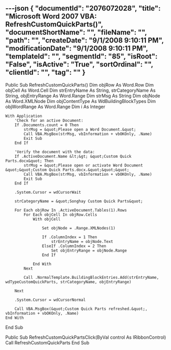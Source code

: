---json
{
  "documentId": "2076072028",
  "title": "Microsoft Word 2007 VBA: RefreshCustomQuickParts()",
  "documentShortName": "",
  "fileName": "",
  "path": "",
  "createDate": "9/1/2008 9:10:11 PM",
  "modificationDate": "9/1/2008 9:10:11 PM",
  "templateId": "",
  "segmentId": "85",
  "isRoot": "False",
  "isActive": "True",
  "sortOrdinal": "",
  "clientId": "",
  "tag": ""
}
---

Public Sub RefreshCustomQuickParts()
    Dim objRow As Word.Row
    Dim objCell As Word.Cell
    Dim strEntryName As String, strCategoryName As String, objEntryRange As Word.Range
    Dim strMsg As String
    Dim objNode As Word.XMLNode
    Dim objContentType As WdBuildingBlockTypes
    Dim objWordRange As Word.Range
    Dim i As Integer

    With Application
        'Check for an active Document:
        If .Documents.count = 0 Then
            strMsg = &quot;Please open a Word Document.&quot;
            Call VBA.MsgBox(strMsg, vbInformation + vbOKOnly, .Name)
            Exit Sub
        End If
        
        'Verify the document with the data:
        If .ActiveDocument.Name &lt;&gt; &quot;Custom Quick Parts.docx&quot; Then
            strMsg = &quot;Please open or activate Word Document &quot;&quot;Custom Quick Parts.docx.&quot;&quot;&quot;
            Call VBA.MsgBox(strMsg, vbInformation + vbOKOnly, .Name)
            Exit Sub
        End If

        .System.Cursor = wdCursorWait

        strCategoryName = &quot;Songhay Custom Quick Parts&quot;
        
        For Each objRow In .ActiveDocument.Tables(1).Rows
            For Each objCell In objRow.Cells
                With objCell
                    
                    Set objNode = .Range.XMLNodes(1)
                    
                    If .ColumnIndex = 1 Then
                        strEntryName = objNode.Text
                    ElseIf .ColumnIndex = 2 Then
                        Set objEntryRange = objNode.Range
                    End If
                
                End With
            Next
            
            Call .NormalTemplate.BuildingBlockEntries.Add(strEntryName, wdTypeCustomQuickParts, strCategoryName, objEntryRange)

        Next

        .System.Cursor = wdCursorNormal

        Call VBA.MsgBox(&quot;Custom Quick Parts refreshed.&quot;, vbInformation + vbOKOnly, .Name)
    End With

End Sub

Public Sub RefreshCustomQuickPartsClick(ByVal control As IRibbonControl)
    Call RefreshCustomQuickParts
End Sub
